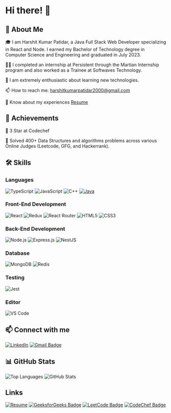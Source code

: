 # Hi there! 👋

## 🚀 About Me

🎓 I am Harshit Kumar Patidar, a Java Full Stack Web Developer specializing in React and Node. I earned my Bachelor of Technology degree in Computer Science and Engineering and graduated in July 2023.

👨‍💻 I completed an internship at Persistent through the Martian Internship program and also worked as a Trainee at Softwaves Technology.

🌱 I am extremely enthusiastic about learning new technologies.

📫 How to reach me: harshitkumarpatidar2000@gmail.com

📄 Know about my experiences [Resume](https://drive.google.com/file/d/1daSgFf4cM2qIxSQPg75tXX8DBd9RQGqO/view)

## 🏅 Achievements

🥉 3 Star at Codechef

📝 Solved 400+ Data Structures and algorithms problems across various Online Judges (Leetcode, GFG, and Hackerrank).

## 🛠️ Skills

### Languages

![TypeScript](https://camo.githubusercontent.com/9e98eab478e098342c2933b383b774088b092bff05174f33637fa6307253e8ee/68747470733a2f2f696d672e736869656c64732e696f2f62616467652f547970655363726970742d3331373843363f7374796c653d666f722d7468652d6261646765266c6f676f3d74797065736372697074266c6f676f436f6c6f723d7768697465)
![JavaScript](https://camo.githubusercontent.com/93c855ae825c1757f3426f05a05f4949d3b786c5b22d0edb53143a9e8f8499f6/68747470733a2f2f696d672e736869656c64732e696f2f62616467652f4a6176615363726970742d3332333333303f7374796c653d666f722d7468652d6261646765266c6f676f3d6a617661736372697074266c6f676f436f6c6f723d463744463145)
![C++](https://img.shields.io/badge/C++-YOUR_COLOR_CODE?style=for-the-badge&logo=cplusplus&logoColor=white)
[![Java](https://camo.githubusercontent.com/9e98eab478e098342c2933b383b774088b092bff05174f33637fa6307253e8ee/68747470733a2f2f696d672e736869656c64732e696f2f62616467652f547970655363726970742d3331373843363f7374796c653d666f722d7468652d6261646765266c6f676f3d74797065736372697074266c6f676f436f6c6f723d7768697465)](https://www.java.com/)

### Front-End Development

![React](https://camo.githubusercontent.com/268ac512e333b69600eb9773a8f80b7a251f4d6149642a50a551d4798183d621/68747470733a2f2f696d672e736869656c64732e696f2f62616467652f52656163742d3230323332413f7374796c653d666f722d7468652d6261646765266c6f676f3d7265616374266c6f676f436f6c6f723d363144414642)
![Redux](https://img.shields.io/badge/Redux-764ABC?style=for-the-badge&logo=redux&logoColor=white)
![React Router](https://img.shields.io/badge/React_Router-CA4245?style=for-the-badge&logo=react-router&logoColor=white)
![HTML5](https://img.shields.io/badge/HTML5-E34F26?style=for-the-badge&logo=html5&logoColor=white)
![CSS3](https://img.shields.io/badge/CSS3-1572B6?style=for-the-badge&logo=css3&logoColor=white)

### Back-End Development

![Node.js](https://img.shields.io/badge/Node.js-339933?style=for-the-badge&logo=node.js&logoColor=white)
![Express.js](https://img.shields.io/badge/Express.js-000000?style=for-the-badge&logo=express&logoColor=white)
![NestJS](https://img.shields.io/badge/NestJS-E0234E?style=for-the-badge&logo=nestjs&logoColor=white)

### Database

![MongoDB](https://img.shields.io/badge/MongoDB-47A248?style=for-the-badge&logo=mongodb&logoColor=white)
![Redis](https://img.shields.io/badge/Redis-DC382D?style=for-the-badge&logo=redis&logoColor=white)

### Testing

![Jest](https://img.shields.io/badge/Jest-C21325?style=for-the-badge&logo=jest&logoColor=white)

### Editor

![VS Code](https://img.shields.io/badge/VS_Code-007ACC?style=for-the-badge&logo=visual-studio-code&logoColor=white)

## 📫 Connect with me

[![LinkedIn](https://img.shields.io/badge/LinkedIn-0077B5?style=for-the-badge&logo=linkedin&logoColor=white)](https://www.linkedin.com/in/gourav-parmar-564b431b9/)
[![Gmail Badge](https://img.shields.io/badge/Gmail-EA4335?style=for-the-badge&logo=gmail&logoColor=white)](mailto:gouravparmar775566@gmail.com)

## 📊 GitHub Stats

![Top Languages](https://github-readme-stats.vercel.app/api/top-langs?username=gourav222&show_icons=true&locale=en&layout=compact)
![GitHub Stats](https://github-readme-stats.vercel.app/api?username=gourav222&show_icons=true&locale=en)

## Links

[![Resume](https://img.shields.io/badge/Resume-PDF-<COLOR>?style=for-the-badge&logo=adobe-acrobat-reader&logoColor=white)](https://drive.google.com/file/d/1nvZDL8f391dOHJ7xlp0xMf2YseSIpjwU/view?usp=sharing)
[![GeeksforGeeks Badge](https://img.shields.io/badge/GeeksforGeeks-0F9D58?style=for-the-badge&logo=geeksforgeeks&logoColor=white)](https://auth.geeksforgeeks.org/user/gouravparmar775566)
[![LeetCode Badge](https://img.shields.io/badge/LeetCode-FFA116?style=for-the-badge&logo=leetcode&logoColor=black)](https://www.leetcode.com/gourav_222)
[![CodeChef Badge](https://img.shields.io/badge/CodeChef-5B4638?style=for-the-badge&logo=codechef&logoColor=white)](https://www.codechef.com/users/gourav_222)
